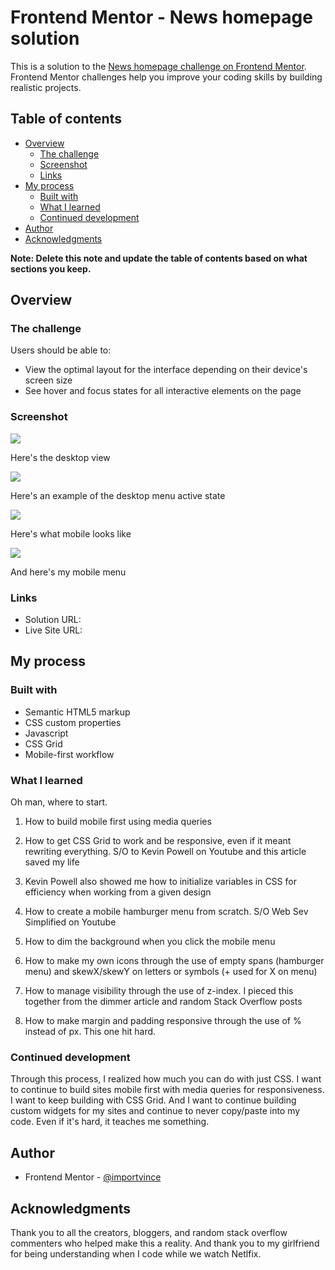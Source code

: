 # Frontend Mentor - News homepage solution

This is a solution to the [News homepage challenge on Frontend Mentor](https://www.frontendmentor.io/challenges/news-homepage-H6SWTa1MFl). Frontend Mentor challenges help you improve your coding skills by building realistic projects. 

## Table of contents

- [Overview](#overview)
  - [The challenge](#the-challenge)
  - [Screenshot](#screenshot)
  - [Links](#links)
- [My process](#my-process)
  - [Built with](#built-with)
  - [What I learned](#what-i-learned)
  - [Continued development](#continued-development)
- [Author](#author)
- [Acknowledgments](#acknowledgments)

**Note: Delete this note and update the table of contents based on what sections you keep.**

## Overview

### The challenge

Users should be able to:

- View the optimal layout for the interface depending on their device's screen size
- See hover and focus states for all interactive elements on the page

### Screenshot

![](./assets/images/desktop.png)

Here's the desktop view

![](./assets/images/desktop-active.png)

Here's an example of the desktop menu active state 

![](./assets/images/mobile.png)

Here's what mobile looks like

![](./assets/images/mobile-menu.png)

And here's my mobile menu

### Links

- Solution URL: [](https://github.com/importvince/News-Hompage)
- Live Site URL: [](https://importvince.github.io/News-Hompage/)

## My process

### Built with

- Semantic HTML5 markup
- CSS custom properties
- Javascript
- CSS Grid
- Mobile-first workflow

### What I learned

Oh man, where to start. 

1. How to build mobile first using media queries

2. How to get CSS Grid to work and be responsive, even if it meant rewriting everything. S/O to Kevin Powell on Youtube [](https://www.youtube.com/watch?v=rg7Fvvl3taU&t) and this article saved my life [](https://travishorn.com/responsive-grid-in-2-minutes-with-css-grid-layout-4842a41420fe)

3. Kevin Powell also showed me how to initialize variables in CSS for efficiency when working from a given design

4. How to create a mobile hamburger menu from scratch. S/O Web Sev Simplified on Youtube [](https://www.youtube.com/watch?v=At4B7A4GOPg)

5. How to dim the background when you click the mobile menu [](https://stackoverflow.com/questions/60228488/mobile-menu-css-div-dim-visible-background-around-menu)

6. How to make my own icons through the use of empty spans (hamburger menu) and skewX/skewY on letters or symbols (+ used for X on menu)

7. How to manage visibility through the use of z-index. I pieced this together from the dimmer article and random Stack Overflow posts

8. How to make margin and padding responsive through the use of % instead of px. This one hit hard. 


### Continued development

Through this process, I realized how much you can do with just CSS. I want to continue to build sites mobile first with media queries for responsiveness. I want to keep building with CSS Grid. And I want to continue building custom widgets for my sites and continue to never copy/paste into my code. Even if it's hard, it teaches me something. 

## Author

- Frontend Mentor - [@importvince](https://www.frontendmentor.io/profile/importvince)

## Acknowledgments

Thank you to all the creators, bloggers, and random stack overflow commenters who helped make this a reality. And thank you to my girlfriend for being understanding when I code while we watch Netlfix.
